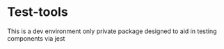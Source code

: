 # Test-tools

This is a dev environment only private package designed to aid in testing components via jest
